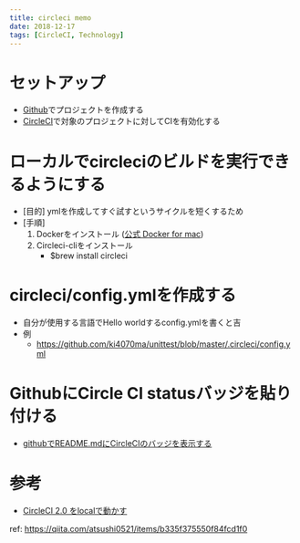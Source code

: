 ```yaml
---
title: circleci memo
date: 2018-12-17
tags: [CircleCI, Technology]
---
```


 # セットアップ
* [Github](https://github.com/)でプロジェクトを作成する
* [CircleCI](https://circleci.com/)で対象のプロジェクトに対してCIを有効化する

# ローカルでcircleciのビルドを実行できるようにする
* [目的] ymlを作成してすぐ試すというサイクルを短くするため
* [手順]
    1. Dockerをインストール ([公式 Docker for mac](https://docs.docker.com/docker-for-mac/))
    2. Circleci-cliをインストール
        * $brew install circleci

# circleci/config.ymlを作成する
* 自分が使用する言語でHello worldするconfig.ymlを書くと吉
* 例
    * https://github.com/ki4070ma/unittest/blob/master/.circleci/config.yml


# GithubにCircle CI statusバッジを貼り付ける
* [githubでREADME.mdにCircleCIのバッジを表示する](https://qiita.com/Hanocha/items/8ad74258eb43d0959590)


# 参考
* [CircleCI 2.0 をlocalで動かす](https://qiita.com/selmertsx/items/45bd672c2c8ddab1981b)

ref: https://qiita.com/atsushi0521/items/b335f375550f84fcd1f0
